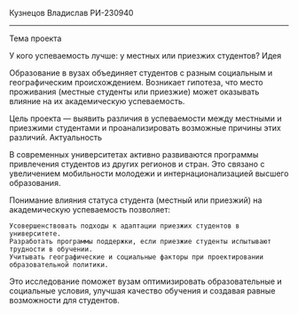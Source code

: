 Кузнецов Владислав РИ-230940
____

Тема проекта

У кого успеваемость лучше: у местных или приезжих студентов?
Идея

Образование в вузах объединяет студентов с разным социальным и географическим происхождением. Возникает гипотеза, что место проживания (местные студенты или приезжие) может оказывать влияние на их академическую успеваемость.

Цель проекта — выявить различия в успеваемости между местными и приезжими студентами и проанализировать возможные причины этих различий.
Актуальность

В современных университетах активно развиваются программы привлечения студентов из других регионов и стран. Это связано с увеличением мобильности молодежи и интернационализацией высшего образования.

Понимание влияния статуса студента (местный или приезжий) на академическую успеваемость позволяет:

    Усовершенствовать подходы к адаптации приезжих студентов в университете.
    Разработать программы поддержки, если приезжие студенты испытывают трудности в обучении.
    Учитывать географические и социальные факторы при проектировании образовательной политики.

Это исследование поможет вузам оптимизировать образовательные и социальные условия, улучшая качество обучения и создавая равные возможности для студентов.
